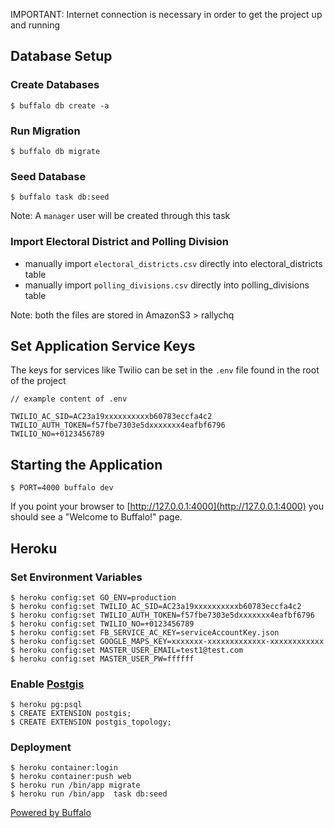IMPORTANT: Internet connection is necessary in order to get the project up and running

## Database Setup

### Create Databases

    $ buffalo db create -a

### Run Migration

    $ buffalo db migrate

### Seed Database

    $ buffalo task db:seed

Note: A `manager` user will be created through this task

### Import Electoral District and Polling Division

* manually import `electoral_districts.csv` directly into electoral_districts table
* manually import `polling_divisions.csv` directly into polling_divisions table

Note: both the files are stored in AmazonS3 > rallychq

## Set Application Service Keys

The keys for services like Twilio can be set in the `.env` file found in the root of the
project

```
// example content of .env

TWILIO_AC_SID=AC23a19xxxxxxxxxxb60783eccfa4c2
TWILIO_AUTH_TOKEN=f57fbe7303e5dxxxxxxx4eafbf6796
TWILIO_NO=+0123456789
```

## Starting the Application

    $ PORT=4000 buffalo dev

If you point your browser to [http://127.0.0.1:4000](http://127.0.0.1:4000) you should see a "Welcome to Buffalo!" page.

## Heroku

### Set Environment Variables

    $ heroku config:set GO_ENV=production
    $ heroku config:set TWILIO_AC_SID=AC23a19xxxxxxxxxxb60783eccfa4c2
    $ heroku config:set TWILIO_AUTH_TOKEN=f57fbe7303e5dxxxxxxx4eafbf6796
    $ heroku config:set TWILIO_NO=+0123456789
    $ heroku config:set FB_SERVICE_AC_KEY=serviceAccountKey.json
    $ heroku config:set GOOGLE_MAPS_KEY=xxxxxxx-xxxxxxxxxxxxx-xxxxxxxxxxxx
    $ heroku config:set MASTER_USER_EMAIL=test1@test.com
    $ heroku config:set MASTER_USER_PW=ffffff

### Enable [Postgis](https://postgis.net/install/)

    $ heroku pg:psql
    $ CREATE EXTENSION postgis;
    $ CREATE EXTENSION postgis_topology;

### Deployment

    $ heroku container:login
    $ heroku container:push web
    $ heroku run /bin/app migrate
    $ heroku run /bin/app  task db:seed

[Powered by Buffalo](http://gobuffalo.io)
